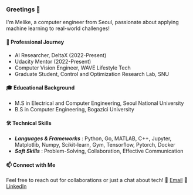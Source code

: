 ### Greetings 👋

I'm Melike, a computer engineer from Seoul, passionate about applying machine learning to real-world challenges!

#### 💼 Professional Journey
* AI Researcher, DeltaX (2022-Present)
* Udacity Mentor (2022-Present)
* Computer Vision Engineer, WAVE Lifestyle Tech
* Graduate Student, Control and Optimization Research Lab, SNU 

#### 🎓 Educational Background
* M.S in Electrical and Computer Engineering, Seoul National University
* B.S in Computer Engineering, Bogazici University

#### 🛠️ Technical Skills
* ***Languages & Frameworks*** : Python, Go, MATLAB, C++, Jupyter, Matplotlib, Numpy, Scikit-learn, Gym, Tensorflow, Pytorch, Docker
* ***Soft Skills*** : Problem-Solving, Collaboration, Effective Communication

#### 📫 Connect with Me
Feel free to reach out for collaborations or just a chat about tech!
📧 [Email](ermismelike@gmail.com)
🔗 [LinkedIn](https://www.linkedin.com/in/ermismel/)



